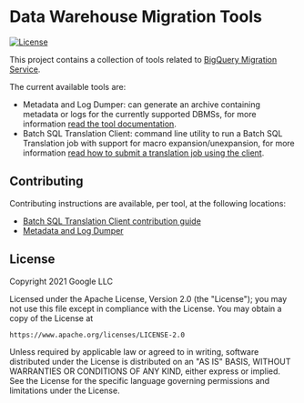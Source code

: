 # Data Warehouse Migration Tools
[![License](https://img.shields.io/badge/License-Apache_2.0-blue.svg)](https://opensource.org/licenses/Apache-2.0)

This project contains a collection of tools related to [BigQuery Migration Service](https://cloud.google.com/bigquery/docs/migration-intro).

The current available tools are:
- Metadata and Log Dumper: can generate an archive containing metadata or logs for the currently supported DBMSs, for more information [read the tool documentation](https://cloud.google.com/bigquery/docs/generate-metadata).
- Batch SQL Translation Client: command line utility to run a Batch SQL Translation job with support for macro expansion/unexpansion, for more information [read how to submit a translation job using the client](https://cloud.google.com/bigquery/docs/batch-sql-translator#submit_a_translation_job).

## Contributing

Contributing instructions are available, per tool, at the following locations:
- [Batch SQL Translation Client contribution guide](client/CONTRIBUTING.md)
- [Metadata and Log Dumper](dumper/CONTRIBUTING.md)

## License

Copyright 2021 Google LLC

Licensed under the Apache License, Version 2.0 (the "License");
you may not use this file except in compliance with the License.
You may obtain a copy of the License at

    https://www.apache.org/licenses/LICENSE-2.0

Unless required by applicable law or agreed to in writing, software
distributed under the License is distributed on an "AS IS" BASIS,
WITHOUT WARRANTIES OR CONDITIONS OF ANY KIND, either express or implied.
See the License for the specific language governing permissions and
limitations under the License.

